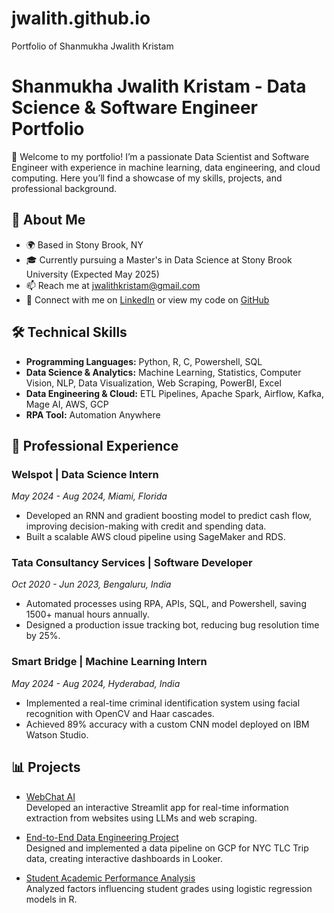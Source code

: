 # jwalith.github.io
Portfolio of Shanmukha Jwalith Kristam
# Shanmukha Jwalith Kristam - Data Science & Software Engineer Portfolio

👋 Welcome to my portfolio! I’m a passionate Data Scientist and Software Engineer with experience in machine learning, data engineering, and cloud computing. Here you’ll find a showcase of my skills, projects, and professional background.

## 📄 About Me

- 🌍 Based in Stony Brook, NY
- 🎓 Currently pursuing a Master's in Data Science at Stony Brook University (Expected May 2025)
- 📫 Reach me at [jwalithkristam@gmail.com](mailto:jwalithkristam@gmail.com)
- 🔗 Connect with me on [LinkedIn](http://www.linkedin.com/in/jwalith-kristam-s2106/) or view my code on [GitHub](https://github.com/jwalith)

## 🛠️ Technical Skills

- **Programming Languages:** Python, R, C, Powershell, SQL  
- **Data Science & Analytics:** Machine Learning, Statistics, Computer Vision, NLP, Data Visualization, Web Scraping, PowerBI, Excel  
- **Data Engineering & Cloud:** ETL Pipelines, Apache Spark, Airflow, Kafka, Mage AI, AWS, GCP  
- **RPA Tool:** Automation Anywhere

## 💼 Professional Experience

### Welspot | Data Science Intern
*May 2024 - Aug 2024, Miami, Florida*

- Developed an RNN and gradient boosting model to predict cash flow, improving decision-making with credit and spending data.
- Built a scalable AWS cloud pipeline using SageMaker and RDS.

### Tata Consultancy Services | Software Developer
*Oct 2020 - Jun 2023, Bengaluru, India*

- Automated processes using RPA, APIs, SQL, and Powershell, saving 1500+ manual hours annually.
- Designed a production issue tracking bot, reducing bug resolution time by 25%.

### Smart Bridge | Machine Learning Intern
*May 2024 - Aug 2024, Hyderabad, India*

- Implemented a real-time criminal identification system using facial recognition with OpenCV and Haar cascades.
- Achieved 89% accuracy with a custom CNN model deployed on IBM Watson Studio.

## 📊 Projects

- [WebChat AI](./projects/webchat-ai/README.md)  
  Developed an interactive Streamlit app for real-time information extraction from websites using LLMs and web scraping.

- [End-to-End Data Engineering Project](./projects/data-engineering-project/README.md)  
  Designed and implemented a data pipeline on GCP for NYC TLC Trip data, creating interactive dashboards in Looker.

- [Student Academic Performance Analysis](./projects/student-performance-analysis/README.md)  
  Analyzed factors influencing student grades using logistic regression models in R.

